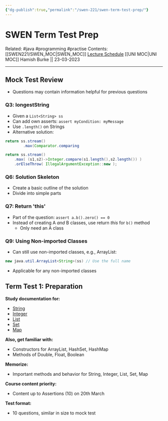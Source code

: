 ```yaml
---
{"dg-publish":true,"permalink":"/swen-221/swen-term-test-prep/"}
---
```



# SWEN Term Test Prep

Related: #java #programming #practise 
Contents: [[SWEN221/SWEN_MOC\|SWEN_MOC]]
[Lecture Schedule](https://ecs.wgtn.ac.nz/Courses/SWEN221_2023T1/LectureSchedule)
[[UNI MOC\|UNI MOC]]
Hamish Burke || 23-03-2023
***

## Mock Test Review

- Questions may contain information helpful for previous questions

### Q3: longestString

- Given a `List<String> ss`
- Can add own asserts: `assert myCondition: myMessage`
- Use `.length()` on Strings
- Alternative solution:


```java
return ss.stream()
		.max(Comparator.comparing
```















```java
return ss.stream()
    .max( (s1,s2)->Integer.compare(s1.length(),s2.length()) )
    .orElseThrow( IllegalArgumentException::new );
```

### Q6: Solution Skeleton

- Create a basic outline of the solution
- Divide into simple parts

### Q7: Return 'this'

- Part of the question: `assert a.b().zero() == 0`
- Instead of creating A *and* B classes, use return *this* for `b()` method
  - Only need an A class

### Q9: Using Non-imported Classes

- Can still use non-imported classes, e.g., ArrayList:

```java
new java.util.ArrayList<String>(ss) // Use the full name
```

- Applicable for any non-imported classes

## Term Test 1: Preparation

**Study documentation for:**

- [String](https://docs.oracle.com/en/java/javase/19/docs/api/java.base/java/lang/String.html)
- [Integer](https://docs.oracle.com/en/java/javase/19/docs/api/java.base/java/lang/Integer.html)
- [List](https://docs.oracle.com/en/java/javase/19/docs/api/java.base/java/util/List.html)
- [Set](https://docs.oracle.com/en/java/javase/19/docs/api/java.base/java/util/Set.html)
- [Map](https://docs.oracle.com/en/java/javase/19/docs/api/java.base/java/util/Map.html)

**Also, get familiar with:**

- Constructors for ArrayList, HashSet, HashMap
- Methods of Double, Float, Boolean

**Memorize:**

- Important methods and behavior for String, Integer, List, Set, Map

**Course content priority:**

- Content up to Assertions (10) on 20th March

**Test format:**

- 10 questions, similar in size to mock test





